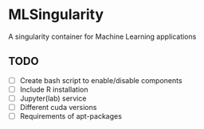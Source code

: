 # MLSingularity
A singularity container for Machine Learning applications

## TODO
- [ ] Create bash script to enable/disable components
- [ ] Include R installation
- [ ] Jupyter(lab) service
- [ ] Different cuda versions
- [ ] Requirements of apt-packages
